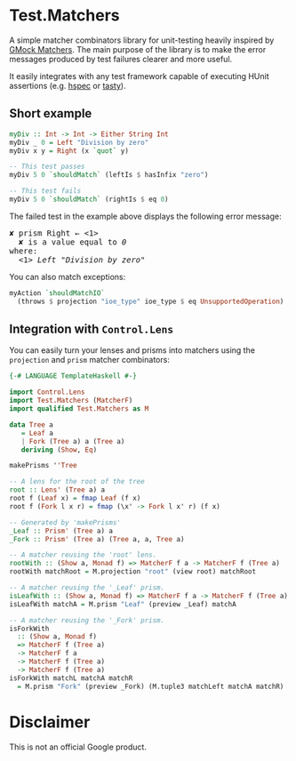 # Test.Matchers

A simple matcher combinators library for unit-testing heavily inspired
by [GMock
Matchers](https://github.com/google/googletest/blob/master/googlemock/docs/CheatSheet.md#matchers).
The main purpose of the library is to make the error messages produced
by test failures clearer and more useful.

It easily integrates with any test framework capable of executing
HUnit assertions (e.g. [hspec](https://hspec.github.io) or
[tasty](https://github.com/feuerbach/tasty)).

## Short example

```haskell
myDiv :: Int -> Int -> Either String Int
myDiv _ 0 = Left "Division by zero"
myDiv x y = Right (x `quot` y)

-- This test passes
myDiv 5 0 `shouldMatch` (leftIs $ hasInfix "zero")

-- This test fails
myDiv 5 0 `shouldMatch` (rightIs $ eq 0)
```

The failed test in the example above displays the following error
message:

<pre><span>✘ prism Right</span> ← <1>
  <span>✘ is a value equal to <em>0</em></span>
where:
  <1> <em>Left "Division by zero"</em></pre>

You can also match exceptions:

```haskell
myAction `shouldMatchIO`
  (throws $ projection "ioe_type" ioe_type $ eq UnsupportedOperation)
```

## Integration with `Control.Lens`

You can easily turn your lenses and prisms into matchers using the
`projection` and `prism` matcher combinators:

```haskell
{-# LANGUAGE TemplateHaskell #-}

import Control.Lens
import Test.Matchers (MatcherF)
import qualified Test.Matchers as M

data Tree a
   = Leaf a
   | Fork (Tree a) a (Tree a)
   deriving (Show, Eq)

makePrisms ''Tree

-- A lens for the root of the tree
root :: Lens' (Tree a) a
root f (Leaf x) = fmap Leaf (f x)
root f (Fork l x r) = fmap (\x' -> Fork l x' r) (f x)

-- Generated by 'makePrisms'
_Leaf :: Prism' (Tree a) a
_Fork :: Prism' (Tree a) (Tree a, a, Tree a)

-- A matcher reusing the 'root' lens.
rootWith :: (Show a, Monad f) => MatcherF f a -> MatcherF f (Tree a)
rootWith matchRoot = M.projection "root" (view root) matchRoot

-- A matcher reusing the '_Leaf' prism.
isLeafWith :: (Show a, Monad f) => MatcherF f a -> MatcherF f (Tree a)
isLeafWith matchA = M.prism "Leaf" (preview _Leaf) matchA

-- A matcher reusing the '_Fork' prism.
isForkWith
  :: (Show a, Monad f)
  => MatcherF f (Tree a)
  -> MatcherF f a
  -> MatcherF f (Tree a)
  -> MatcherF f (Tree a)
isForkWith matchL matchA matchR
  = M.prism "Fork" (preview _Fork) (M.tuple3 matchLeft matchA matchR)
```

# Disclaimer

This is not an official Google product.
